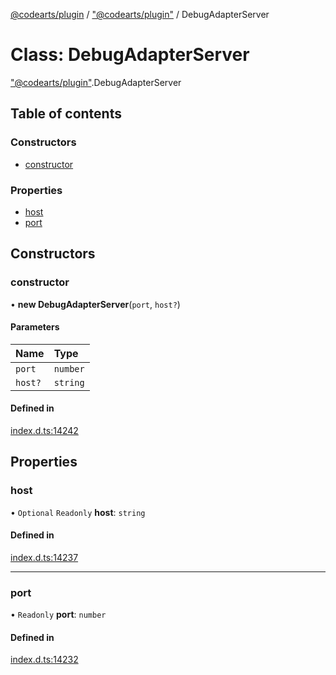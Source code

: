 [@codearts/plugin](../README.md) / ["@codearts/plugin"](../modules/_codearts_plugin_.md) / DebugAdapterServer

# Class: DebugAdapterServer

["@codearts/plugin"](../modules/_codearts_plugin_.md).DebugAdapterServer

## Table of contents

### Constructors

- [constructor](codearts_plugin_.DebugAdapterServer.md#constructor)

### Properties

- [host](codearts_plugin_.DebugAdapterServer.md#host)
- [port](codearts_plugin_.DebugAdapterServer.md#port)

## Constructors

### constructor

• **new DebugAdapterServer**(`port`, `host?`)

#### Parameters

| Name | Type |
| :------ | :------ |
| `port` | `number` |
| `host?` | `string` |

#### Defined in

[index.d.ts:14242](https://github.com/huaweicloud/cloudide-plugin-api/blob/84e382d/index.d.ts#L14242)

## Properties

### host

• `Optional` `Readonly` **host**: `string`

#### Defined in

[index.d.ts:14237](https://github.com/huaweicloud/cloudide-plugin-api/blob/84e382d/index.d.ts#L14237)

___

### port

• `Readonly` **port**: `number`

#### Defined in

[index.d.ts:14232](https://github.com/huaweicloud/cloudide-plugin-api/blob/84e382d/index.d.ts#L14232)
